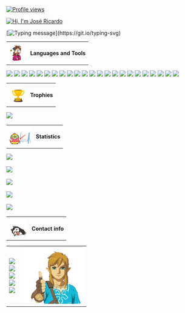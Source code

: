 [![Profile views](https://komarev.com/ghpvc/?username=jr20xx&label=Views&color=cb1f1f&style=flat-square)](https://github.com/antonkomarev/github-profile-views-counter)

[![Hi, I'm José Ricardo](https://capsule-render.vercel.app/api?type=waving&color=timeGradient&height=300&section=header&animation=fadeIn&text=Hi,%20I%27m%20José%20Ricardo!&fontSize=70)](https://github.com/kyechan99/capsule-render)

[![Typing message](https://readme-typing-svg.demolab.com?font=VT323&size=53&pause=1500&color=FF0000&center=true&vCenter=true&width=1200&height=60&separator=%3C&lines=Welcome+to+my+profile!%3CI+use+Arch%2C+BTW+%3CI+love+FOSS!%3CI+love+coding!%3CPlease%2C+star+my+repos+if+you+find+anything+helpful+in+them%3CI+like+stars+very+much!)](https://git.io/typing-svg)

<table align="center">
    <tr>
        <td>
            <img height="45px" src="./programming.gif"/>
        </td>
        <td>
            <h4>Languages and Tools</h4>
        </td>
    </tr>
</table>

[![](https://img.shields.io/badge/javascript-F7DF1E?style=for-the-badge&logo=javascript&logoColor=black)](https://www.javascript.com/)
[![](https://img.shields.io/badge/jquery-0769AD?style=for-the-badge&logo=jquery&logoColor=white)](https://jquery.com/)
[![](https://img.shields.io/badge/react-61dafb?style=for-the-badge&logo=react&logoColor=black)](https://react.dev/)
[![](https://img.shields.io/badge/chromium-4285F4?style=for-the-badge&logo=googlechrome&logoColor=white)](https://www.chromium.org/chromium-projects/)
[![](https://img.shields.io/badge/firefox-FF7139?style=for-the-badge&logo=firefoxbrowser&logoColor=white)](https://www.mozilla.org/en-US/firefox/)
[![](https://img.shields.io/badge/php-777BB4?style=for-the-badge&logo=php&logoColor=white)](https://www.php.net/)
[![](https://img.shields.io/badge/mariadb-003545?style=for-the-badge&logo=mariadb&logoColor=white)](https://mariadb.org/)
[![](https://img.shields.io/badge/sqlite-003B57?style=for-the-badge&logo=sqlite&logoColor=white)](https://www.sqlite.org/)
[![](https://img.shields.io/badge/java-ec2025?style=for-the-badge&logo=openjdk&logoColor=white)](https://www.java.com/)
[![](https://img.shields.io/badge/kotlin-7f52ff?style=for-the-badge&logo=kotlin&logoColor=white)](https://kotlinlang.org/)
[![](https://img.shields.io/badge/gradle-02303A?style=for-the-badge&logo=gradle&logoColor=white)](https://gradle.org/)
[![](https://img.shields.io/badge/reactivex-B7178C?style=for-the-badge&logo=reactivex&logoColor=white)](https://reactivex.io/)
[![](https://img.shields.io/badge/jitpack-000000?style=for-the-badge&logo=reactivex&logoColor=white)](https://jitpack.io/)
[![](https://img.shields.io/badge/go-00ADD8?style=for-the-badge&logo=go&logoColor=white)](https://go.dev/)
[![](https://img.shields.io/badge/gin-008ecf?style=for-the-badge&logo=gin&logoColor=white)](https://gin-gonic.com/)
[![](https://img.shields.io/badge/python-3776AB?style=for-the-badge&logo=python&logoColor=white)](https://www.python.org/)
[![](https://img.shields.io/badge/markdown-000000?style=for-the-badge&logo=markdown&logoColor=white)](https://www.markdownguide.org/)
[![](https://img.shields.io/badge/linux_mint-87CF3E?style=for-the-badge&logo=linuxmint&logoColor=white)](https://linuxmint.com/)
[![](https://img.shields.io/badge/debian-A81D33?style=for-the-badge&logo=debian&logoColor=white)](https://www.debian.org/index.html)
[![](https://img.shields.io/badge/arch%20linux-1793d1?style=for-the-badge&logo=archlinux&logoColor=white)](https://archlinux.org/)
[![](https://img.shields.io/badge/github-181717?style=for-the-badge&logo=github&logoColor=white)](https://github.com)
[![](https://img.shields.io/badge/github_actions-2088FF?style=for-the-badge&logo=githubactions&logoColor=white)](https://github.com/features/actions)
[![](https://img.shields.io/badge/material_ui-007FFF?style=for-the-badge&logo=mui&logoColor=white)](https://m2.material.io/design/introduction)

<table align="center">
    <tr>
        <td>
            <img height="45px" src="./trophy.gif"/>
        </td>
        <td>
            <h4>Trophies</h4>
        </td>
    </tr>
</table>

[![](https://github-profile-trophy.vercel.app/?username=jr20xx&theme=onedark)](https://github.com/ryo-ma/github-profile-trophy)

<table align="center">
    <tr>
        <td>
            <img height="45px" src="./stats.gif"/>
        </td>
        <td>
            <h4>Statistics</h4>
        </td>
    </tr>
</table>

[![](https://github-profile-summary-cards.vercel.app/api/cards/profile-details?username=jr20xx&theme=onedark)](https://github.com/vn7n24fzkq/github-profile-summary-cards)

[![](https://github-readme-activity-graph.vercel.app/graph?username=jr20xx&bg_color=282c34&color=ffffff&line=cb1f1f&point=af6464&area=true&hide_border=true)](https://github.com/ashutosh00710/github-readme-activity-graph)

[![](https://github-readme-streak-stats.herokuapp.com/?user=jr20xx&theme=onedark)](https://git.io/streak-stats)

[![](https://github-readme-stats.vercel.app/api?username=jr20xx&show_icons=true&locale=en&theme=onedark)](https://github.com/anuraghazra/github-readme-stats)

[![](https://github-readme-stats.vercel.app/api/top-langs?username=jr20xx&show_icons=true&locale=en&layout=compact&langs_count=20&theme=onedark)](https://github.com/anuraghazra/github-readme-stats)

<table align="center">
    <tr>
        <td>
            <img height="45px" src="./social.gif"/>
        </td>
        <td>
            <h4>Contact info</h4>
        </td>
    </tr>
</table>

<table align="center">
    <tr>
        <td>
            <a href="https://stackoverflow.com/users/15796047/"> 
                <img src="https://img.shields.io/badge/stackoverflow-F58025?style=for-the-badge&logo=stackoverflow&logoColor=white"/>
            </a>
            <br/>
            <a href="https://t.me/jr20xx"> 
                <img src="https://img.shields.io/badge/telegram-26A5E4?style=for-the-badge&logo=telegram&logoColor=white"/>
            </a>
            <br/>
            <a href="https://www.facebook.com/jr20xx"> 
                <img src="https://img.shields.io/badge/facebook-1877F2?style=for-the-badge&logo=facebook&logoColor=white"/>
            </a>
            <br/>
            <a href="https://www.instagram.com/jr20nn"> 
                <img src="https://img.shields.io/badge/instagram-E4405F?style=for-the-badge&logo=instagram&logoColor=white"/>
            </a>
            <br/>
            <a href="https://www.threads.net/@jr20nn"> 
                <img src="https://img.shields.io/badge/threads-black?style=for-the-badge&logo=threads&logoColor=white"/>
        </td>
        <td>
            <img height="150px" width="167" src="./link.gif"/>
        </td>
    </tr>
</table>
